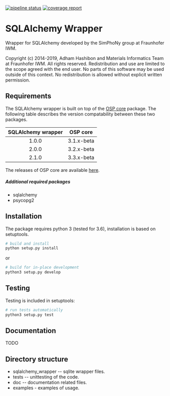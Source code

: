 [![pipeline status](https://gitlab.cc-asp.fraunhofer.de/simphony/wrappers/sqlalchemy-wrapper/badges/master/pipeline.svg)](https://gitlab.cc-asp.fraunhofer.de/simphony/wrappers/sqlalchemy-wrapper/commits/master)
[![coverage report](https://gitlab.cc-asp.fraunhofer.de/simphony/wrappers/sqlalchemy-wrapper/badges/master/coverage.svg)](https://gitlab.cc-asp.fraunhofer.de/simphony/wrappers/sqlalchemy-wrapper/commits/master)

# SQLAlchemy Wrapper

Wrapper for SQLAlchemy developed by the SimPhoNy group at Fraunhofer IWM.

Copyright (c) 2014-2019, Adham Hashibon and Materials Informatics Team at Fraunhofer IWM.
All rights reserved.
Redistribution and use are limited to the scope agreed with the end user.
No parts of this software may be used outside of this context.
No redistribution is allowed without explicit written permission.

## Requirements

The SQLAlchemy wrapper is built on top of the [OSP core](https://gitlab.cc-asp.fraunhofer.de/simphony/osp-core) package.
The following table describes the version compatability between these two packages.

| __SQLAlchemy wrapper__ | __OSP core__ |
|   :---:   |   :---:  |
|   1.0.0   |   3.1.x-beta  |
|   2.0.0   |   3.2.x-beta  |
|   2.1.0   |   3.3.x-beta  |

The releases of OSP core are available [here](https://gitlab.cc-asp.fraunhofer.de/simphony/osp-core/-/releases).

##### Additional required packages
- sqlalchemy
- psycopg2

## Installation

The package requires python 3 (tested for 3.6), installation is based on setuptools.

```py
# build and install
python setup.py install
```

or

```py
# build for in-place development
python3 setup.py develop
```

## Testing

Testing is included in setuptools:

```py
# run tests automatically
python3 setup.py test
```

## Documentation

TODO

## Directory structure

- sqlalchemy_wrapper -- sqlite wrapper files.
- tests -- unittesting of the code.
- doc -- documentation related files.
- examples - examples of usage.
